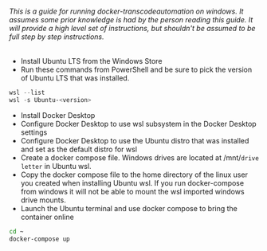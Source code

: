 ###### This is a guide for running docker-transcodeautomation on windows. It assumes some prior knowledge is had by the person reading this guide. It will provide a high level set of instructions, but shouldn't be assumed to be full step by step instructions.

- Install Ubuntu LTS from the Windows Store
- Run these commands from PowerShell and be sure to pick the version of Ubuntu LTS that was installed.
```powershell
wsl --list
wsl -s Ubuntu-<version>
```
- Install Docker Desktop
- Configure Docker Desktop to use wsl subsystem in the Docker Desktop settings
- Configure Docker Desktop to use the Ubuntu distro that was installed and set as the default distro for wsl
- Create a docker compose file. Windows drives are located at /mnt/`drive letter` in Ubuntu wsl.
- Copy the docker compose file to the home directory of the linux user you created when installing Ubuntu wsl. If you run docker-compose from windows it will not be able to mount the wsl imported windows drive mounts.
- Launch the Ubuntu terminal and use docker compose to bring the container online
```sh
cd ~
docker-compose up
```
